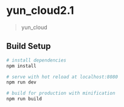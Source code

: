 # yun_cloud2.1

> yun_cloud

## Build Setup

``` bash
# install dependencies
npm install

# serve with hot reload at localhost:8080
npm run dev

# build for production with minification
npm run build
